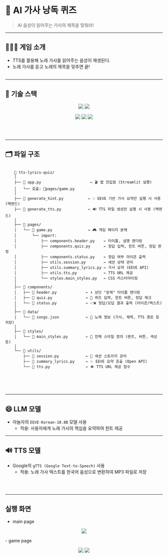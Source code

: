 # 🤖 AI 가사 낭독 퀴즈
> AI 음성이 읽어주는 가사의 제목을 맞춰라!

<hr/>

## 💁🏻‍♀️ 게임 소개
- TTS를 활용해 노래 가사를 읽어주는 음성이 재생된다.
- 노래 가사를 듣고 노래의 제목을 맞추면 끝!
<br/><br/>

<hr/>

## 🔩 기술 스택
<p align="center">
    <img src="https://img.shields.io/badge/Python-3776AB?style=for-the-badge&logo=Python&logoColor=white">
    <img src="https://img.shields.io/badge/Visual%20Studio%20Code-0078d7.svg?style=for-the-badge&logo=vscode&logoColor=white">
</p>
<p align="center">
    <img src="https://img.shields.io/badge/streamlit-%23FF4B4B.svg?style=for-the-badge&logo=streamlit&logoColor=white" />
    <img src="https://img.shields.io/badge/RunPod-%23000000.svg?style=for-the-badge&logo=runpod&logoColor=white" />
    <img src="https://img.shields.io/badge/HuggingFace-%23FFD21F.svg?style=for-the-badge&logo=huggingface&logoColor=black" />
</p>
<br/><br/>

<hr/>

## 🗂️ 파일 구조
<pre><code>
    📂 tts-lyrics-quiz/
    │
    ├── 📜 app.py                      ← 🎬 앱 진입점 (Streamlit 실행)
    │   └── 호출: 📁pages/game.py
    │
    ├── 📜 generate_hint.py           ← 💡 EEVE 기반 가사 요약만 실행 시 사용 (백엔드)
    ├── 📜 generate_tts.py            ← 🔊 TTS 파일 생성만 실행 시 사용 (백엔드)
    │
    ├── 📁 pages/
    │   └── 📜 game.py                ← 🎮 게임 페이지 본체
    │       └── import:
    │           ├── components.header.py    ← 타이틀, 설명 렌더링
    │           ├── components.quiz.py      ← 정답 입력, 힌트 버튼, 정답 판정
    │           ├── components.status.py    ← 정답 여부 아이콘 출력
    │           ├── utils.session.py        ← 세션 상태 관리
    │           ├── utils.summary_lyrics.py ← 가사 요약 (EEVE API)
    │           ├── utils.tts.py            ← TTS URL 제공
    │           └── styles.main_styles.py   ← CSS 커스터마이징
    │
    ├── 📁 components/
    │   ├── 📜 header.py             ← ⬆️ 상단 "문제" 타이틀 렌더링
    │   ├── 📜 quiz.py               ← 🧠 퀴즈 입력, 힌트 버튼, 정답 체크
    │   └── 📜 status.py             ← ✅❌ 정답/오답 결과 출력 (아이콘/텍스트)
    │
    ├── 📁 data/
    │   └── 📜 songs.json            ← 🎵 노래 정보 (가사, 제목, TTS 경로 등 저장)
    │
    ├── 📁 styles/
    │   └── 📜 main_styles.py        ← 🎨 전체 스타일 정의 (폰트, 버튼, 색상 등)
    │
    └── 📁 utils/
        ├── 📜 session.py            ← 💾 세션 스토리지 관리
        ├── 📜 summary_lyrics.py     ← ✨ EEVE 요약 호출 (Open API)
        └── 📜 tts.py                ← 🔉 TTS URL 제공 함수
    
</code></pre>

<br/><br/>

<hr/>

## 😄 LLM 모델
- 야놀자의 `EEVE-Korean-10.8B` 모델 사용
  - 적용: 사용자에게 노래 가사의 핵심을 요약하여 힌트 제공

<hr/>

## 🔊 TTS 모델
- Google의 `gTTS (Google Text-to-Speech)` 사용
  - 적용: 노래 가사 텍스트를 한국어 음성으로 변환하여 MP3 파일로 저장

<br/><br/>

<hr/>

## 실행 화면
- main page
<p align="center"> 
    <img src="https://github.com/user-attachments/assets/7a62a05e-ba3e-4e80-84fe-74bb49099572">
</p>
- game page
<p align="center"> 
    <img src="https://github.com/user-attachments/assets/c3189ba8-a92e-495c-9b52-c83d7eb81992">
    <img src="https://github.com/user-attachments/assets/45155be9-1b5f-48a4-b4e3-44a232dd3012">
</p>



